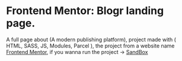 # Frontend Mentor: Blogr landing page.
A full page about (A modern publishing platform), project made with ( HTML, SASS, JS, Modules, Parcel ), the project from a website name [Frontend Mentor](https://www.frontendmentor.io/challenges/blogr-landing-page-EX2RLAApP), if you wanna run the project -> [SandBox](https://codesandbox.io/p/sandbox/frontend-mentor-a-modern-publishing-platform-forked-9xpf82?file=%2Fsrc%2Findex.html%3A10%2C29)
